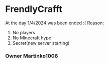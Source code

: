 # FrendlyCrafft
At the day 1/4/2024 was been ended :(
Reason:
  1. No players
  2. No Minecraft hype
  3. Secret(new server starting)
### Owner Martinko1006
